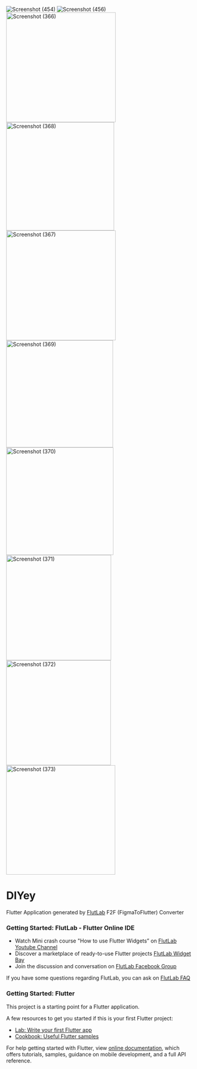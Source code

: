 ![Screenshot (454)](https://user-images.githubusercontent.com/89899174/175858816-b49a2492-c013-4192-8332-015018c74b8c.png)
![Screenshot (456)](https://user-images.githubusercontent.com/89899174/175858837-3228f94c-70e6-46b3-88fb-150302b4365b.png)
<img width="293" alt="Screenshot (366)" src="https://user-images.githubusercontent.com/89899174/163713018-5d94afe6-5eac-4096-9d02-bfb9094561f2.png">
<img width="289" alt="Screenshot (368)" src="https://user-images.githubusercontent.com/89899174/163713030-668c8c2c-4efa-46d9-8aee-95046c2aad71.png">
<img width="293" alt="Screenshot (367)" src="https://user-images.githubusercontent.com/89899174/163713057-921ed193-7bfa-4340-8bc9-632bebd842e9.png">
<img width="286" alt="Screenshot (369)" src="https://user-images.githubusercontent.com/89899174/163713076-78f617bd-83cb-4ab9-b188-be555f33649d.png">
<img width="287" alt="Screenshot (370)" src="https://user-images.githubusercontent.com/89899174/163713080-f3c3f764-e6ea-4bcb-82b1-0ff0de6de953.png">
<img width="281" alt="Screenshot (371)" src="https://user-images.githubusercontent.com/89899174/163713089-067ba9ac-a7eb-4f03-b1fd-2d6dc38dae29.png">
<img width="280" alt="Screenshot (372)" src="https://user-images.githubusercontent.com/89899174/163713098-a65aa5f2-5ab4-47c9-849a-f53365c0130b.png">
<img width="292" alt="Screenshot (373)" src="https://user-images.githubusercontent.com/89899174/163713119-7f894d1c-dfe3-493c-b119-a2d6b3d4dfd5.png">


# DIYey

Flutter Application generated by [FlutLab](https://flutlab.io) F2F (FigmaToFlutter) Converter

### Getting Started: FlutLab - Flutter Online IDE

- Watch Mini crash course "How to use Flutter Widgets” on [FlutLab Youtube Channel](https://www.youtube.com/channel/UC7ZOPQm4JFlvBc9WeynLX_g)
- Discover a marketplace of ready-to-use Flutter projects [FlutLab Widget Bay](https://widgetbay.flutlab.io/)
- Join the discussion and conversation on [FlutLab Facebook Group](https://www.facebook.com/groups/flutlab/)

If you have some questions regarding FlutLab, you can ask on [FlutLab FAQ](https://faq.flutlab.io/)

### Getting Started: Flutter

This project is a starting point for a Flutter application.

A few resources to get you started if this is your first Flutter project:

- [Lab: Write your first Flutter app](https://flutter.dev/docs/get-started/codelab)
- [Cookbook: Useful Flutter samples](https://flutter.dev/docs/cookbook)

For help getting started with Flutter, view
[online documentation](https://flutter.dev/docs), which offers tutorials,
samples, guidance on mobile development, and a full API reference.

